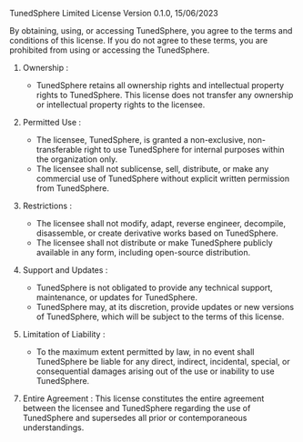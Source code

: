 TunedSphere Limited License
Version 0.1.0, 15/06/2023

By obtaining, using, or accessing TunedSphere, you agree to the terms and conditions of this license. If you do not agree to these terms, you are prohibited from using or accessing the TunedSphere.

1. Ownership :
   - TunedSphere retains all ownership rights and intellectual property rights to  TunedSphere. This license does not transfer any ownership or intellectual property rights to the licensee.

2. Permitted Use :
   - The licensee, TunedSphere, is granted a non-exclusive, non-transferable right to use TunedSphere for internal purposes within the organization only.
   - The licensee shall not sublicense, sell, distribute, or make any commercial use of TunedSphere without explicit written permission from TunedSphere.

3. Restrictions :
   - The licensee shall not modify, adapt, reverse engineer, decompile, disassemble, or create derivative works based on TunedSphere.
   - The licensee shall not distribute or make TunedSphere publicly available in any form, including open-source distribution.

4. Support and Updates :
   - TunedSphere is not obligated to provide any technical support, maintenance, or updates for TunedSphere.
   - TunedSphere may, at its discretion, provide updates or new versions of TunedSphere, which will be subject to the terms of this license.

5. Limitation of Liability :
   - To the maximum extent permitted by law, in no event shall TunedSphere be liable for any direct, indirect, incidental, special, or consequential damages arising out of the use or inability to use TunedSphere.

<!-- 6. Governing Law :
   This license shall be governed by and construed in accordance with the laws of [Your Jurisdiction]. Any legal action or proceeding arising out of or relating to this license shall be exclusively brought in the courts of [Your Jurisdiction]. -->

7. Entire Agreement :
   This license constitutes the entire agreement between the licensee and TunedSphere regarding the use of TunedSphere and supersedes all prior or contemporaneous understandings.